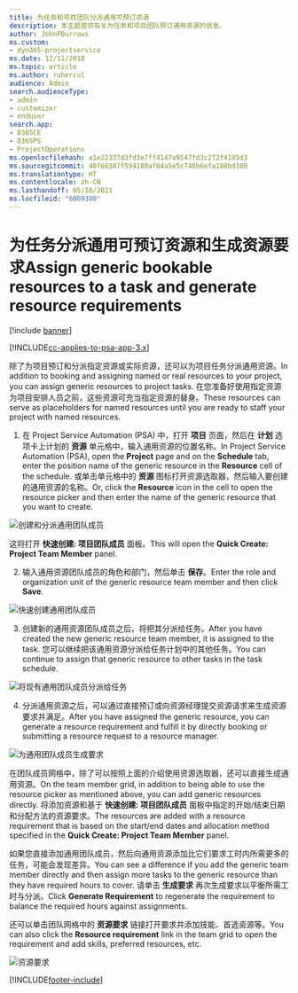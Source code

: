 ```yaml
---
title: 为任务和项目团队分派通用可预订资源
description: 本主题提供有关为任务和项目团队预订通用资源的信息。
author: JohnPBurrows
ms.custom:
- dyn365-projectservice
ms.date: 12/11/2018
ms.topic: article
ms.author: ruhercul
audience: Admin
search.audienceType:
- admin
- customizer
- enduser
search.app:
- D365CE
- D365PS
- ProjectOperations
ms.openlocfilehash: a1e22337d3fd3e7ff4147a9547fd3c272f4185d3
ms.sourcegitcommit: 40f68387f594180af64a5e5c748b6efa188bd300
ms.translationtype: HT
ms.contentlocale: zh-CN
ms.lasthandoff: 05/10/2021
ms.locfileid: "6009380"
---
```

# <a name="assign-generic-bookable-resources-to-a-task-and-generate-resource-requirements"></a><span data-ttu-id="4429b-103">为任务分派通用可预订资源和生成资源要求</span><span class="sxs-lookup"><span data-stu-id="4429b-103">Assign generic bookable resources to a task and generate resource requirements</span></span> 

[!include [banner](../includes/psa-now-project-operations.md)]

[!INCLUDE[cc-applies-to-psa-app-3.x](../includes/cc-applies-to-psa-app-3x.md)]

<span data-ttu-id="4429b-104">除了为项目预订和分派指定资源或实际资源，还可以为项目任务分派通用资源。</span><span class="sxs-lookup"><span data-stu-id="4429b-104">In addition to booking and assigning named or real resources to your project, you can assign generic resources to project tasks.</span></span> <span data-ttu-id="4429b-105">在您准备好使用指定资源为项目安排人员之前，这些资源可充当指定资源的替身。</span><span class="sxs-lookup"><span data-stu-id="4429b-105">These resources can serve as placeholders for named resources until you are ready to staff your project with named resources.</span></span> 

1. <span data-ttu-id="4429b-106">在 Project Service Automation (PSA) 中，打开 **项目** 页面，然后在 **计划** 选项卡上计划的 **资源** 单元格中，输入通用资源的位置名称。</span><span class="sxs-lookup"><span data-stu-id="4429b-106">In Project Service Automation (PSA), open the **Project** page and on the **Schedule** tab, enter the position name of the generic resource in the **Resource** cell of the schedule.</span></span> <span data-ttu-id="4429b-107">或单击单元格中的 **资源** 图标打开资源选取器，然后输入要创建的通用资源的名称。</span><span class="sxs-lookup"><span data-stu-id="4429b-107">Or, click the **Resource** icon in the cell to open the resource picker and then enter the name of the generic resource that you want to create.</span></span>

![创建和分派通用团队成员](media/RM-how-to-9.png)

<span data-ttu-id="4429b-109">这将打开 **快速创建: 项目团队成员** 面板。</span><span class="sxs-lookup"><span data-stu-id="4429b-109">This will open the **Quick Create: Project Team Member** panel.</span></span> 

2. <span data-ttu-id="4429b-110">输入通用资源团队成员的角色和部门，然后单击 **保存**。</span><span class="sxs-lookup"><span data-stu-id="4429b-110">Enter the role and organization unit of the generic resource team member and then click **Save**.</span></span>

![快速创建通用团队成员](media/RM-how-to-10.png)

3. <span data-ttu-id="4429b-112">创建新的通用资源团队成员之后，将把其分派给任务。</span><span class="sxs-lookup"><span data-stu-id="4429b-112">After you have created the new generic resource team member, it is assigned to the task.</span></span> <span data-ttu-id="4429b-113">您可以继续把该通用资源分派给任务计划中的其他任务。</span><span class="sxs-lookup"><span data-stu-id="4429b-113">You can continue to assign that generic resource to other tasks in the task schedule.</span></span>

![将现有通用团队成员分派给任务](media/RM-how-to-11.png)

4. <span data-ttu-id="4429b-115">分派通用资源之后，可以通过直接预订或向资源经理提交资源请求来生成资源要求并满足。</span><span class="sxs-lookup"><span data-stu-id="4429b-115">After you have assigned the generic resource, you can generate a resource requirement and fulfill it by directly booking or submitting a resource request to a resource manager.</span></span>

![为通用团队成员生成要求](media/RM-how-to-12.png)

<span data-ttu-id="4429b-117">在团队成员网格中，除了可以按照上面的介绍使用资源选取器，还可以直接生成通用资源。</span><span class="sxs-lookup"><span data-stu-id="4429b-117">On the team member grid, in addition to being able to use the resource picker as mentioned above, you can add generic resources directly.</span></span> <span data-ttu-id="4429b-118">将添加资源和基于 **快速创建: 项目团队成员** 面板中指定的开始/结束日期和分配方法的资源要求。</span><span class="sxs-lookup"><span data-stu-id="4429b-118">The resources are added with a resource requirement that is based on the start/end dates and allocation method specified in the **Quick Create: Project Team Member** panel.</span></span>

<span data-ttu-id="4429b-119">如果您直接添加通用团队成员，然后向通用资源添加比它们要求工时内所需更多的任务，可能会发现差异。</span><span class="sxs-lookup"><span data-stu-id="4429b-119">You can see a difference if you add the generic team member directly and then assign more tasks to the generic resource than they have required hours to cover.</span></span> <span data-ttu-id="4429b-120">请单击 **生成要求** 再次生成要求以平衡所需工时与分派。</span><span class="sxs-lookup"><span data-stu-id="4429b-120">Click **Generate Requirement** to regenerate the requirement to balance the required hours against assignments.</span></span>

<span data-ttu-id="4429b-121">还可以单击团队网格中的 **资源要求** 链接打开要求并添加技能、首选资源等。</span><span class="sxs-lookup"><span data-stu-id="4429b-121">You can also click the **Resource requirement** link in the team grid to open the requirement and add skills, preferred resources, etc.</span></span>

![资源要求](media/RM-how-to-13.png)



[!INCLUDE[footer-include](../includes/footer-banner.md)]